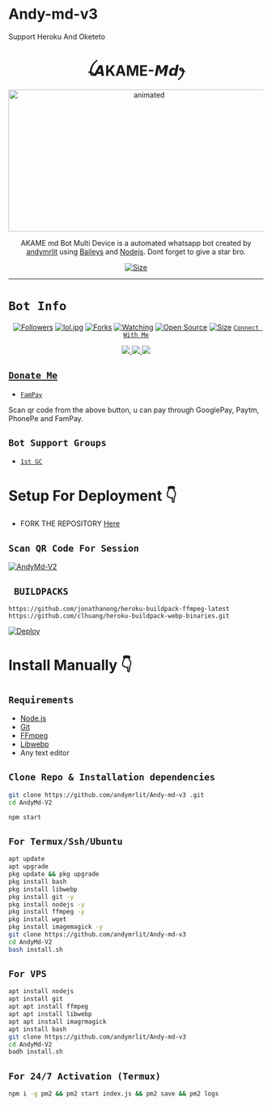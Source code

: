 # Andy-md-v3
Support Heroku And Oketeto



<h1 align="center">ꪶ𝘼KAME-𝙈𝙙ꫂ<br></h1>
<p align="center">
<img src="/image.lol.jpg" alt="animated" width="540" height="280" />
</p>

<p align="center">
AKAME md Bot Multi Device is a automated whatsapp bot created by <a href="https://github.com/andymrlit" target="_blank">andymrlit</a> using <a href="https://github.com/adiwajshing/Baileys" target="_blank">Baileys</a> and <a href="https://github.com/nodejs" target="_blank">Nodejs</a>. Dont forget to give a star bro.
</p>

<p align="center">
<a href="https://youtu.be/andyOfc"><img title="Size" src="https://img.shields.io/badge/Tutorial-Video-green"></a>
</p>

------

# ```Bot Info```
<p align="center">
<a href="https://github.com/andymrlit/followers"><img title="Followers" src="https://img.shields.io/github/followers/DGXeon?color=red&style=flat-square"></a>
<a href="https://github.com/andymrlit/Andy-md-v3/stargazers/"><img title="lol.jpg" src="https://img.shields.io/github/stars/DGXeon/CheemsBot-MD4?color=blue&style=flat-square"></a>
<a href="https://github.com/andymrlit/Andy-md-v3/network/members"><img title="Forks" src="https://img.shields.io/github/forks/andymrlit/AndyMd-V2?color=red&style=flat-square"></a>
<a href="https://github.com/andymrlit/Andy-md-v3/watchers"><img title="Watching" src="https://img.shields.io/github/watchers/andymrlit/AndyMd-V2?label=Watchers&color=blue&style=flat-square"></a>
<a href="https://github.com/andymrlit/Andy-md-v3"><img title="Open Source" src="https://img.shields.io/badge/Author-andymrlit%20Bot%20Inc.-red?v=103"></a>
<a href="https://github.com/andymrlit/Andy-md-v3/"><img title="Size" src="https://img.shields.io/github/repo-size/andymrlit/AndyMd-V2?style=flat-square&color=green"></a>
<a href="https://hits.seeyoufarm.co
</p>
<p 

-------

## ```Connect With Me```
<p align="center">
<a href="https://wa.me/50941411147"><img src="https://img.shields.io/badge/Contact andymrlit-25D366?style=for-the-badge&logo=whatsapp&logoColor=white" />
<a href="https://https://chat.whatsapp.com/GWqdNbvvnVCAOXVZws0Ok4"><img src="https://img.shields.io/badge/Join Official Group-25D366?style=for-the-badge&logo=whatsapp&logoColor=white" />
<a href="https://youtube.com/channel/andyOfc"><img src="https://img.shields.io/badge/Subscribe andyOfc-ff0000?style=for-the-badge&logo=youtube&logoColor=ff000000&link=https://www.youtube.com/c/andyOfc" /><br>
</p>

## ```Donate Me```

- [`FamPay`](https://telegra.ph/file/8737b098fd5702daeb7e0.jpg)

<p align="left">
Scan qr code from the above button, u can pay through GooglePay, Paytm, PhonePe and FamPay.
</p>

## ```Bot Support Groups```

- [`1st GC`](https://chat.whatsapp.com/GWqdNbvvnVCAOXVZws0Ok4)

# Setup For Deployment 👇

- FORK THE REPOSITORY [Here](https://github.com/andymrlit/Andy-md-v3/fork)

## `Scan QR Code For Session`
[![AndyMd-V2](https://repl.it/badge/github/quiec/whatsasena)](https://replit.com/@mrlit/ANDY-BOT-Md?v=1)


## ` BUILDPACKS`

```
https://github.com/jonathanong/heroku-buildpack-ffmpeg-latest
https://github.com/clhuang/heroku-buildpack-webp-binaries.git
```

[![Deploy](https://www.herokucdn.com/deploy/button.svg)](https://heroku.com/deploy?template=https://github.com/andymrlit/Andy-md-v3/)

# Install Manually 👇
## `Requirements`
* [Node.js](https://nodejs.org/en/)
* [Git](https://git-scm.com/downloads)
* [FFmpeg](https://github.com/BtbN/FFmpeg-Builds/releases/download/autobuild-2020-12-08-13-03/ffmpeg-n4.3.1-26-gca55240b8c-win64-gpl-4.3.zip)
* [Libwebp](https://developers.google.com/speed/webp/download)
* Any text editor
## `Clone Repo & Installation dependencies`
```bash
git clone https://github.com/andymrlit/Andy-md-v3 .git
cd AndyMd-V2

npm start
```
## `For Termux/Ssh/Ubuntu`
```bash
apt update
apt upgrade
pkg update && pkg upgrade
pkg install bash
pkg install libwebp
pkg install git -y
pkg install nodejs -y 
pkg install ffmpeg -y 
pkg install wget
pkg install imagemagick -y
git clone https://github.com/andymrlit/Andy-md-v3 
cd AndyMd-V2
bash install.sh
```
## `For VPS`
```bash
apt install nodejs 
apt install git 
apt apt install ffmpeg 
apt apt install libwebp 
apt apt install imagrmagick
apt install bash
git clone https://github.com/andymrlit/Andy-md-v3 
cd AndyMd-V2
badh install.sh
```
## `For 24/7 Activation (Termux)`
```bash
npm i -g pm2 && pm2 start index.js && pm2 save && pm2 logs
```

